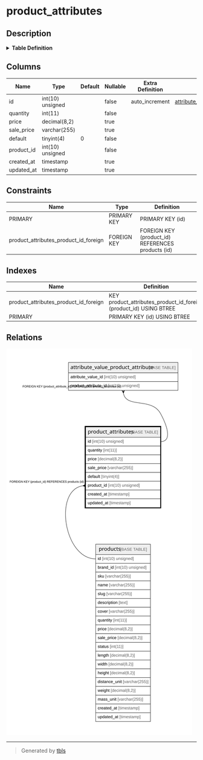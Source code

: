 # product_attributes

## Description

<details>
<summary><strong>Table Definition</strong></summary>

```sql
CREATE TABLE `product_attributes` (
  `id` int(10) unsigned NOT NULL AUTO_INCREMENT,
  `quantity` int(11) NOT NULL,
  `price` decimal(8,2) DEFAULT NULL,
  `sale_price` varchar(255) COLLATE utf8mb4_unicode_ci DEFAULT NULL,
  `default` tinyint(4) NOT NULL DEFAULT '0',
  `product_id` int(10) unsigned NOT NULL,
  `created_at` timestamp NULL DEFAULT NULL,
  `updated_at` timestamp NULL DEFAULT NULL,
  PRIMARY KEY (`id`),
  KEY `product_attributes_product_id_foreign` (`product_id`),
  CONSTRAINT `product_attributes_product_id_foreign` FOREIGN KEY (`product_id`) REFERENCES `products` (`id`)
) ENGINE=InnoDB DEFAULT CHARSET=utf8mb4 COLLATE=utf8mb4_unicode_ci
```

</details>

## Columns

| Name | Type | Default | Nullable | Extra Definition | Children | Parents | Comment |
| ---- | ---- | ------- | -------- | --------------- | -------- | ------- | ------- |
| id | int(10) unsigned |  | false | auto_increment | [attribute_value_product_attribute](attribute_value_product_attribute.md) |  |  |
| quantity | int(11) |  | false |  |  |  |  |
| price | decimal(8,2) |  | true |  |  |  |  |
| sale_price | varchar(255) |  | true |  |  |  |  |
| default | tinyint(4) | 0 | false |  |  |  |  |
| product_id | int(10) unsigned |  | false |  |  | [products](products.md) |  |
| created_at | timestamp |  | true |  |  |  |  |
| updated_at | timestamp |  | true |  |  |  |  |

## Constraints

| Name | Type | Definition |
| ---- | ---- | ---------- |
| PRIMARY | PRIMARY KEY | PRIMARY KEY (id) |
| product_attributes_product_id_foreign | FOREIGN KEY | FOREIGN KEY (product_id) REFERENCES products (id) |

## Indexes

| Name | Definition |
| ---- | ---------- |
| product_attributes_product_id_foreign | KEY product_attributes_product_id_foreign (product_id) USING BTREE |
| PRIMARY | PRIMARY KEY (id) USING BTREE |

## Relations

![er](product_attributes.svg)

---

> Generated by [tbls](https://github.com/k1LoW/tbls)
